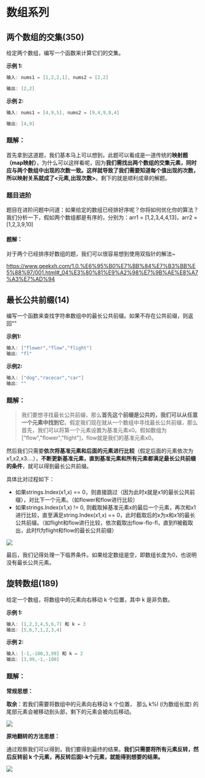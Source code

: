 # 数组系列

## 两个数组的交集(350)

给定两个数组，编写一个函数来计算它们的交集。

**示例 1:**

```c++
输入: nums1 = [1,2,2,1], nums2 = [2,2]

输出: [2,2]
```

**示例 2:**

```c++
输入: nums1 = [4,9,5], nums2 = [9,4,9,8,4]

输出: [4,9]
```

### 题解：

首先拿到这道题，我们基本马上可以想到，此题可以看成是一道传统的**映射题（map映射）**，为什么可以这样看呢，因为**我们需找出两个数组的交集元素，同时应与两个数组中出现的次数一致。这样就导致了我们需要知道每个值出现的次数，所以映射关系就成了<元素,出现次数>**。剩下的就是顺利成章的解题。

### 题目进阶

题目在进阶问题中问道：如果给定的数组已经排好序呢？你将如何优化你的算法？我们分析一下，假如两个数组都是有序的，分别为：arr1 = [1,2,3,4,4,13]，arr2 = [1,2,3,9,10]

#### 题解：

对于两个已经排序好数组的题，我们可以很容易想到使用双指针的解法~

https://www.geekxh.com/1.0.%E6%95%B0%E7%BB%84%E7%B3%BB%E5%88%97/001.html#_04%E3%80%81%E9%A2%98%E7%9B%AE%E8%A7%A3%E7%AD%94

## 最长公共前缀(14)

编写一个函数来查找字符串数组中的最长公共前缀。如果不存在公共前缀，则返回""

**示例1:**

```c++
输入: ["flower","flow","flight"]
输出: "fl"
```

**示例2:**

```c++
输入: ["dog","racecar","car"]
输出: ""
```

### 题解：

> 我们要想寻找最长公共前缀，那么**首先这个前缀是公共的，我们可以从任意一个元素中找到它**。假定我们现在就从一个数组中寻找最长公共前缀，那么首先，我们可以将第一个元素设置为基准元素x0。假如数组为["flow","flower","flight"]，flow就是我们的基准元素x0。

然后我们只需要**依次将基准元素和后面的元素进行比较**（假定后面的元素依次为x1,x2,x3....），**不断更新基准元素，直到基准元素和所有元素都满足最长公共前缀的条件**，就可以得到最长公共前缀。

具体比对过程如下：

- 如果strings.Index(x1,x) == 0，则直接跳过（因为此时x就是x1的最长公共前缀），对比下一个元素。（如flower和flow进行比较）
- 如果strings.Index(x1,x) != 0, 则截取掉基准元素x的最后一个元素，再次和x1进行比较，直至满足string.Index(x1,x) == 0，此时截取后的x为x和x1的最长公共前缀。（如flight和flow进行比较，依次截取出flow-flo-fl，直到fl被截取出，此时fl为flight和flow的最长公共前缀）

![](https://www.geekxh.com/assets/img/1.57270b1c.png)

最后，我们记得处理一下临界条件。如果给定数组是空，即数组长度为0，也说明没有最长公共元素。

## 旋转数组(189)

给定一个数组，将数组中的元素向右移动 k 个位置，其中 k 是非负数。

**示例 1:**

```c++
输入: [1,2,3,4,5,6,7] 和 k = 3
输出: [5,6,7,1,2,3,4]
```

**示例 2:**

```c++
输入: [-1,-100,3,99] 和 k = 2
输出: [3,99,-1,-100]
```

### 题解：

**常规思想：**

**取余**：若我们需要将数组中的元素向右移动 k 个位置， 那么 k%l (l为数组长度) 的尾部元素会被移动到头部，剩下的元素会被向后移动。

![](https://www.geekxh.com/assets/img/1.c67a662e.png)

**原地翻转的方法思想：**

通过观察我们可以得到，我们要得到最终的结果。**我们只需要将所有元素反转，然后反转前 k 个元素，再反转后面l-k个元素，就能得到想要的结果。**

![](https://www.geekxh.com/assets/img/2.cbeec2a0.png)

